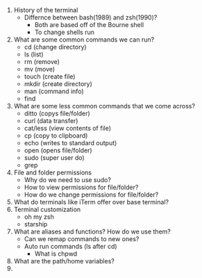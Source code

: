 1. History of the terminal
    * Differnce between bash(1989) and zsh(1990)?
        * Both are based off of the Bourne shell
        * To change shells run
1. What are some common commands we can run?
    - cd (change directory)
    - ls (list)
    - rm (remove)
    - mv (move)
    - touch (create file)
    - mkdir (create directory)
    - man (command info)
    - find
1. What are some less common commands that we come across?
    - ditto (copys file/folder)
    - curl (data transfer)
    - cat/less (view contents of file)
    - cp (copy to clipboard)
    - echo (writes to standard output)
    - open (opens file/folder)
    - sudo (super user do)
    - grep
1. File and folder permissions
    * Why do we need to use sudo?
    * How to view permissions for file/folder?
    * How do we change permissions for file/folder?
1. What do terminals like iTerm offer over base terminal?
1. Terminal customization
    * oh my zsh
    * starship
1. What are aliases and functions? How do we use them?
    * Can we remap commands to new ones?
    * Auto run commands (ls after cd)
        * What is chpwd
1. What are the path/home variables?
1. 